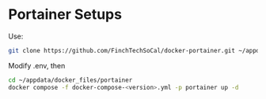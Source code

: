 # Portainer Setups

Use:
```bash
git clone https://github.com/FinchTechSoCal/docker-portainer.git ~/appdata/docker_files/portainer
```

Modify .env, then
```bash
cd ~/appdata/docker_files/portainer
docker compose -f docker-compose-<version>.yml -p portainer up -d
```
